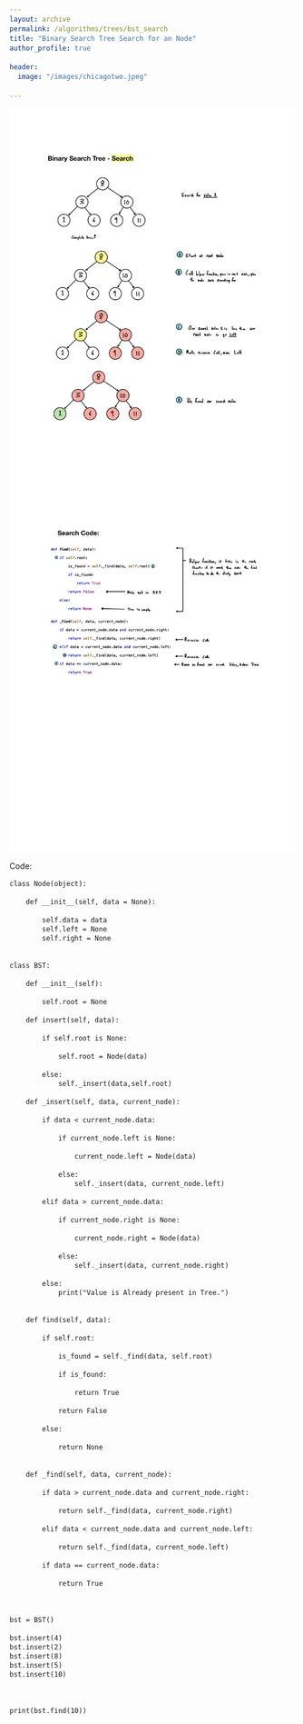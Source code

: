 ```yaml
---
layout: archive
permalink: /algorithms/trees/bst_search
title: "Binary Search Tree Search for an Node"
author_profile: true

header:
  image: "/images/chicagotwo.jpeg"
  
---
```


![inserting an Image](/images/tree/bst_search/Page1.jpg)
![inserting an Image](/images/tree/bst_search/Page2.jpg)

Code:

    class Node(object):

        def __init__(self, data = None):

            self.data = data
            self.left = None
            self.right = None


    class BST:

        def __init__(self):

            self.root = None

        def insert(self, data):

            if self.root is None:

                self.root = Node(data)

            else:
                self._insert(data,self.root)

        def _insert(self, data, current_node):

            if data < current_node.data:

                if current_node.left is None:

                    current_node.left = Node(data)

                else:
                    self._insert(data, current_node.left)

            elif data > current_node.data:

                if current_node.right is None:

                    current_node.right = Node(data)

                else:
                    self._insert(data, current_node.right)

            else:
                print("Value is Already present in Tree.")


        def find(self, data):

            if self.root:

                is_found = self._find(data, self.root)

                if is_found:

                    return True

                return False

            else:

                return None


        def _find(self, data, current_node):

            if data > current_node.data and current_node.right:

                return self._find(data, current_node.right)

            elif data < current_node.data and current_node.left:

                return self._find(data, current_node.left)

            if data == current_node.data:

                return True



    bst = BST()

    bst.insert(4)
    bst.insert(2)
    bst.insert(8)
    bst.insert(5)
    bst.insert(10)



    print(bst.find(10))


